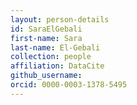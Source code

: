 ```yaml
---
layout: person-details
id: SaraElGebali
first-name: Sara
last-name: El-Gebali
collection: people
affiliation: DataCite
github_username: 
orcid: 0000-0003-1378-5495
---
```

